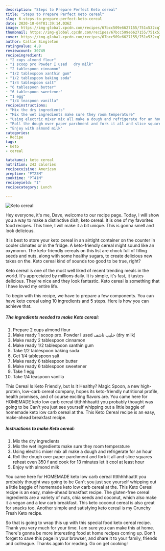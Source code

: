 ```yaml
---
description: "Steps to Prepare Perfect Keto cereal"
title: "Steps to Prepare Perfect Keto cereal"
slug: 6-steps-to-prepare-perfect-keto-cereal
date: 2020-10-04T01:39:14.036Z
image: https://img-global.cpcdn.com/recipes/67bcc509e6627155/751x532cq70/keto-cereal-recipe-main-photo.jpg
thumbnail: https://img-global.cpcdn.com/recipes/67bcc509e6627155/751x532cq70/keto-cereal-recipe-main-photo.jpg
cover: https://img-global.cpcdn.com/recipes/67bcc509e6627155/751x532cq70/keto-cereal-recipe-main-photo.jpg
author: Callie Singleton
ratingvalue: 4.8
reviewcount: 30749
recipeingredient:
- "2 cups almond flour"
- "1 scoop pro Powder I used   dry milk"
- "2 tablespoon cinnamon"
- "1/2 tablespoon xanthin gum"
- "1/2 tablespoon baking soda"
- "1/4 tablespoon salt"
- "6 tablespoon butter"
- "6 tablespoon sweetener"
- "1 egg"
- "1/4 teaspoon vanilla"
recipeinstructions:
- "Mix the dry ingredients"
- "Mix the wet ingredients make sure they room temperature"
- "Using electric mixer mix all make a dough and refrigerate for an hour"
- "Roll the dough over paper parchment and fork it all and slice squares reheat oven 350 f and cook for 13 minutes let it cool at least hour"
- "Enjoy with almond milk"
categories:
- Recipe
tags:
- keto
- cereal

katakunci: keto cereal 
nutrition: 243 calories
recipecuisine: American
preptime: "PT23M"
cooktime: "PT41M"
recipeyield: "1"
recipecategory: Lunch

---
```



![Keto cereal](https://img-global.cpcdn.com/recipes/67bcc509e6627155/751x532cq70/keto-cereal-recipe-main-photo.jpg)

Hey everyone, it's me, Dave, welcome to our recipe page. Today, I will show you a way to make a distinctive dish, keto cereal. It is one of my favorites food recipes. This time, I will make it a bit unique. This is gonna smell and look delicious.

It is best to store your keto cereal in an airtight container on the counter in cooler climates or in the fridge. A keto-friendly cereal might sound like an oxymoron. The keto-friendly cereals on this list are chock full of filling seeds and nuts, along with some healthy sugars, to create delicious new takes on the. Keto cereal kind of sounds too good to be true, right?

Keto cereal is one of the most well liked of recent trending meals in the world. It's appreciated by millions daily. It is simple, it's fast, it tastes delicious. They're nice and they look fantastic. Keto cereal is something that I have loved my entire life.


To begin with this recipe, we have to prepare a few components. You can have keto cereal using 10 ingredients and 5 steps. Here is how you can achieve that.

<!--inarticleads1-->

##### The ingredients needed to make Keto cereal:

1. Prepare 2 cups almond flour
1. Make ready 1 scoop pro. Powder I used حليب ناشف (dry milk)
1. Make ready 2 tablespoon cinnamon
1. Make ready 1/2 tablespoon xanthin gum
1. Take 1/2 tablespoon baking soda
1. Get 1/4 tablespoon salt
1. Make ready 6 tablespoon butter
1. Make ready 6 tablespoon sweetener
1. Take 1 egg
1. Take 1/4 teaspoon vanilla


This Cereal Is Keto Friendly, but Is It Healthy? Magic Spoon, a new high-protein, low-carb cereal company, hopes its keto-friendly nutritional profile, health promises, and of course exciting flavors are. You came here for HOMEMADE keto low carb cereal tttthhhhaattt you probably thought was going to be Can&#39;t you just see yourself whipping out a little baggie of homemade keto low carb cereal at the. This Keto Cereal recipe is an easy, make-ahead breakfast recipe. 

<!--inarticleads2-->

##### Instructions to make Keto cereal:

1. Mix the dry ingredients
1. Mix the wet ingredients make sure they room temperature
1. Using electric mixer mix all make a dough and refrigerate for an hour
1. Roll the dough over paper parchment and fork it all and slice squares reheat oven 350 f and cook for 13 minutes let it cool at least hour
1. Enjoy with almond milk


You came here for HOMEMADE keto low carb cereal tttthhhhaattt you probably thought was going to be Can&#39;t you just see yourself whipping out a little baggie of homemade keto low carb cereal at the. This Keto Cereal recipe is an easy, make-ahead breakfast recipe. The gluten-free cereal ingredients are a variety of nuts, chia seeds and coconut, which also make it a vegan and a low carb breakfast. This keto coconut cereal is also great for snacks too. Another simple and satisfying keto cereal is my Crunchy Fresh Keto recipe. 

So that is going to wrap this up with this special food keto cereal recipe. Thank you very much for your time. I am sure you can make this at home. There's gonna be more interesting food at home recipes coming up. Don't forget to save this page in your browser, and share it to your family, friends and colleague. Thanks again for reading. Go on get cooking!
